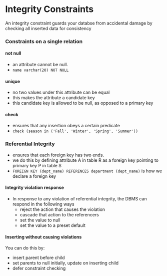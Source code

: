 # Integrity Constraints
An integrity constraint guards your databse from accidental damage by checking all inserted data for consistency

### Constraints on a single relation
#### not null
* an attribute cannot be null. 
* `name varchar(20) NOT NULL`

#### unique
* no two values under this attribute can be equal
* this makes the attribute a candidate key
* this candidate key is allowed to be null, as opposed to a primary key

#### check
* ensures that any insertion obeys a certain predicate
* `check (season in ('Fall', 'Winter', 'Spring', 'Summer'))`

### Referential Integrity
* ensures that each foreign key has two ends. 
* we do this by defining attribute A in table R as a foreign key pointing to primary key P in table S
* `FOREIGN KEY (dept_name) REFERENCES department (dept_name)` is how we declare a foreign key

#### Integrity violation response
* In response to any violation of referential integrity, the DBMS can respond in the following ways
	* reject the action that causes the violation
	* cascade that action to the referencers
	* set the value to null
	* set the value to a preset default

#### Inserting without causing violations
You can do this by:
* insert parent before child
* set parents to null initially, update on inserting child
* defer constraint checking

